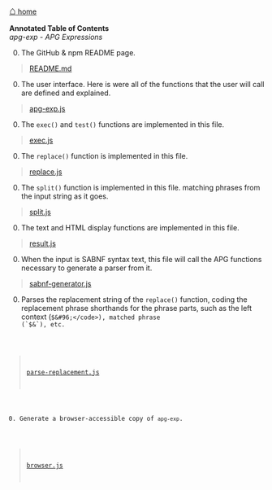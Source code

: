 [<span style="font-size: 150%;font-weight:bold;">&#8962;</span> home](http://coasttocoastresearch.com/)

**Annotated Table of Contents**<br>
*apg-exp - APG Expressions*<br>

0. The GitHub & npm README page.
> [README.md](./README.html)

0. The user interface. Here is were all of the functions that the user will call are defined and explained.
> [apg-exp.js](./apg-exp.html)<br>

0. The `exec()` and `test()` functions are implemented in this file.
> [exec.js](./exec.html)<br>

0. The `replace()` function is implemented in this file.
> [replace.js](./replace.html)<br>

0. The `split()` function is implemented in this file.
matching phrases from the input string as it goes.
> [split.js](./split.html)<br>

0. The text and HTML display functions are implemented in this file.
> [result.js](./result.html)<br>

0. When the input is SABNF syntax text, this file will call the APG functions necessary to generate a parser from it.
> [sabnf-generator.js](./sabnf-generator.html)<br>

0. Parses the replacement string of the `replace()` function, coding the replacement phrase shorthands for the phrase parts,
such as the left context (<code>$&#96;</code>), matched phrase (`$&`), etc.
> [parse-replacement.js](./parse-replacement.html)<br>

0. Generate a browser-accessible copy of `apg-exp`.
> [browser.js](./browser.html)<br>


